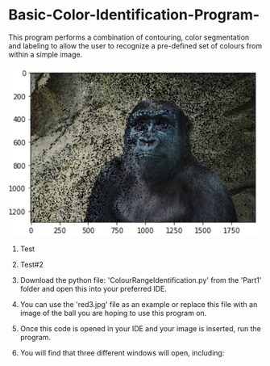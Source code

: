 # Basic-Color-Identification-Program-
This program performs a combination of contouring, color segmentation and labeling to allow the user to recognize a pre-defined set of colours from within a simple image.


<p align = "center">
<img src = "Images/gorilla_threshold_20.png">
</p>

1. Test
2. Test#2

1. Download the python file: 'ColourRangeIdentification.py' from the 'Part1' folder and open this into your preferred IDE. 
2. You can use the 'red3.jpg' file as an example or replace this file with an image of the ball you are hoping to use this program on. 
3. Once this code is opened in your IDE and your image is inserted, run the program. 
4. You will find that three different windows will open, including:
